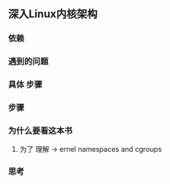 ## 深入Linux内核架构

### 依赖


### 遇到的问题


### 具体 步骤


### 步骤

### 为什么要看这本书
1. 为了 理解 -> ernel namespaces and cgroups


### 思考
